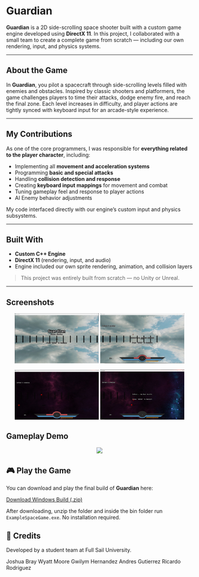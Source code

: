 # Guardian
**Guardian** is a 2D side-scrolling space shooter built with a custom game engine developed using **DirectX 11**. In this project, I collaborated with a small team to create a complete game from scratch — including our own rendering, input, and physics systems.

---

## About the Game

In **Guardian**, you pilot a spacecraft through side-scrolling levels filled with enemies and obstacles. Inspired by classic shooters and platformers, the game challenges players to time their attacks, dodge enemy fire, and reach the final zone. Each level increases in difficulty, and player actions are tightly synced with keyboard input for an arcade-style experience.

---

## My Contributions

As one of the core programmers, I was responsible for **everything related to the player character**, including:

- Implementing all **movement and acceleration systems**
- Programming **basic and special attacks**
- Handling **collision detection and response**
- Creating **keyboard input mappings** for movement and combat
- Tuning gameplay feel and response to player actions
- AI Enemy behavior adjustments

My code interfaced directly with our engine’s custom input and physics subsystems.

---

## Built With

- **Custom C++ Engine**
- **DirectX 11** (rendering, input, and audio)
- Engine included our own sprite rendering, animation, and collision layers

> This project was entirely built from scratch — no Unity or Unreal.

---

## Screenshots

<p align="center">
  <img src="images/Guardian.jpg" width="45%" />
  <img src="images/Guardian2.jpg" width="45%" />
</p>
<p align="center">
  <img src="images/Guardian3.jpg" width="45%" />
  <img src="images/Guardian4.jpg" width="45%" />
</p>

## Gameplay Demo

<p align="center">
  <a href="https://youtu.be/sku2Tr6S0rQ">
    <img src="https://img.youtube.com/vi/sku2Tr6S0rQ/hqdefault.jpg" width="70%" />
  </a>
</p>

## 🎮 Play the Game

You can download and play the final build of **Guardian** here:

[Download Windows Build (.zip)](https://drive.google.com/file/d/1csX-HdPPMMZ8NsspVePYpqaCYOS6CVEW/view?usp=drive_link)

After downloading, unzip the folder and inside the bin folder run `ExampleSpaceGame.exe`. No installation required.

## 🙌 Credits

Developed by a student team at Full Sail University.

Joshua Bray
Wyatt Moore
Gwilym Hernandez
Andres Gutierrez
Ricardo Rodriguez

